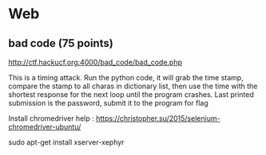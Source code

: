 # Web

## bad code (75 points)

http://ctf.hackucf.org:4000/bad_code/bad_code.php


This is a timing attack. Run the python code, it will grab the time stamp, compare the stamp to all charas in dictionary list, then use the time with the shortest response for the next loop until the program crashes. Last printed submission is the password, submit it to the program for flag


Install chromedriver help : https://christopher.su/2015/selenium-chromedriver-ubuntu/


sudo apt-get install xserver-xephyr
